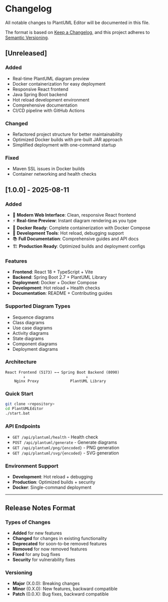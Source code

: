 # Changelog

All notable changes to PlantUML Editor will be documented in this file.

The format is based on [Keep a Changelog](https://keepachangelog.com/en/1.0.0/),
and this project adheres to [Semantic Versioning](https://semver.org/spec/v2.0.0.html).

## [Unreleased]

### Added
- Real-time PlantUML diagram preview
- Docker containerization for easy deployment
- Responsive React frontend
- Java Spring Boot backend
- Hot reload development environment
- Comprehensive documentation
- CI/CD pipeline with GitHub Actions

### Changed
- Refactored project structure for better maintainability
- Optimized Docker builds with pre-built JAR approach
- Simplified deployment with one-command startup

### Fixed
- Maven SSL issues in Docker builds
- Container networking and health checks

## [1.0.0] - 2025-08-11

### Added
- 🎨 **Modern Web Interface**: Clean, responsive React frontend
- ⚡ **Real-time Preview**: Instant diagram rendering as you type
- 🐳 **Docker Ready**: Complete containerization with Docker Compose
- 🔧 **Development Tools**: Hot reload, debugging support
- 📚 **Full Documentation**: Comprehensive guides and API docs
- 🏗️ **Production Ready**: Optimized builds and deployment configs

### Features
- **Frontend**: React 18 + TypeScript + Vite
- **Backend**: Spring Boot 2.7 + PlantUML Library
- **Deployment**: Docker + Docker Compose
- **Development**: Hot reload + Health checks
- **Documentation**: README + Contributing guides

### Supported Diagram Types
- Sequence diagrams
- Class diagrams
- Use case diagrams
- Activity diagrams
- State diagrams
- Component diagrams
- Deployment diagrams

### Architecture
```
React Frontend (5173) ←→ Spring Boot Backend (8090)
        ↓                           ↓
    Nginx Proxy              PlantUML Library
```

### Quick Start
```bash
git clone <repository>
cd PlantUMLEditor
./start.bat
```

### API Endpoints
- `GET /api/plantuml/health` - Health check
- `POST /api/plantuml/generate` - Generate diagrams
- `GET /api/plantuml/png/{encoded}` - PNG generation
- `GET /api/plantuml/svg/{encoded}` - SVG generation

### Environment Support
- **Development**: Hot reload + debugging
- **Production**: Optimized builds + security
- **Docker**: Single-command deployment

---

## Release Notes Format

### Types of Changes
- **Added** for new features
- **Changed** for changes in existing functionality
- **Deprecated** for soon-to-be removed features
- **Removed** for now removed features
- **Fixed** for any bug fixes
- **Security** for vulnerability fixes

### Versioning
- **Major** (X.0.0): Breaking changes
- **Minor** (0.X.0): New features, backward compatible
- **Patch** (0.0.X): Bug fixes, backward compatible
